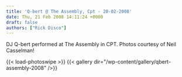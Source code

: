 ```yaml
---
title: 'Q-bert @ The Assembly, Cpt - 20-02-2008'
date: Thu, 21 Feb 2008 14:11:24 +0000
draft: false
authors: ["Rick Disco"]
---
```


DJ Q-bert performed at The Assembly in CPT. Photos courtesy of Neil Casselman!

{{< load-photoswipe >}}
{{< gallery dir="/wp-content/gallery/qbert-assembly-2008" />}}
